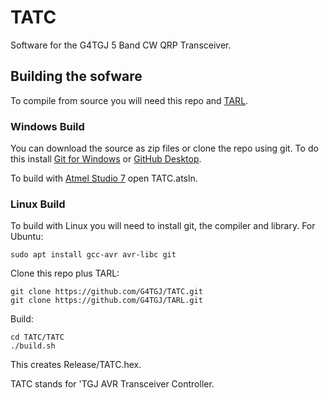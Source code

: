 # TATC
Software for the G4TGJ 5 Band CW QRP Transceiver.

## Building the sofware

To compile from source you will need this repo and [TARL](https://github.com/G4TGJ/TARL).

### Windows Build

You can download the source as zip files or clone the repo using git. To do this install [Git for Windows](https://git-scm.com/download/win) or 
[GitHub Desktop](https://desktop.github.com/).

To build with [Atmel Studio 7](https://www.microchip.com/mplab/avr-support/atmel-studio-7) open TATC.atsln.

### Linux Build

To build with Linux you will need to install git, the compiler and library. For Ubuntu:

    sudo apt install gcc-avr avr-libc git
    
    
Clone this repo plus TARL:

    git clone https://github.com/G4TGJ/TATC.git
    git clone https://github.com/G4TGJ/TARL.git
    
Build:

    cd TATC/TATC
    ./build.sh

This creates Release/TATC.hex.

TATC stands for 'TGJ AVR Transceiver Controller.
